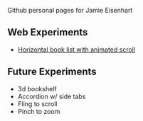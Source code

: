 Github personal pages for Jamie Eisenhart

## Web Experiments

* [Horizontal book list with animated scroll](http://jamieei.github.com/book_list.html)

## Future Experiments

* 3d bookshelf
* Accordion w/ side tabs
* Fling to scroll
* Pinch to zoom

